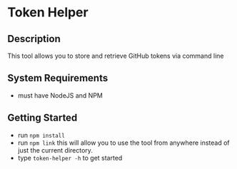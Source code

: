 # Token Helper

## Description
This tool allows you to store and retrieve GitHub tokens via command line

## System Requirements
- must have NodeJS and NPM 

## Getting Started
- run ```npm install```
- run ```npm link``` this will allow you to use the tool from anywhere instead of just the current directory.
- type ```token-helper -h``` to get started
